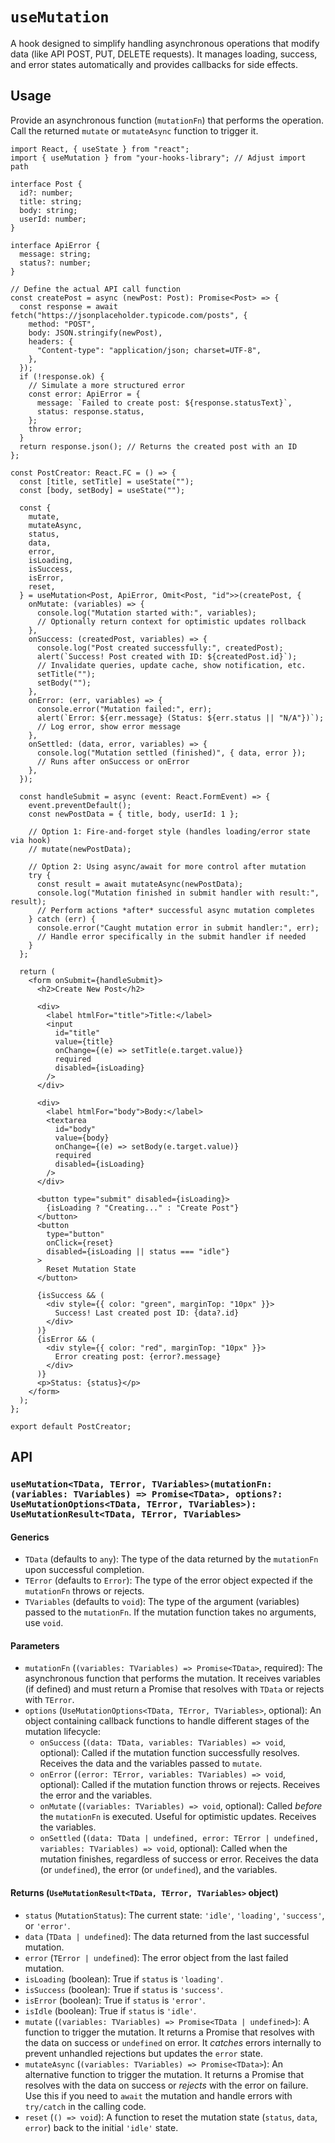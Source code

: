 # `useMutation`

A hook designed to simplify handling asynchronous operations that modify data (like API POST, PUT, DELETE requests). It manages loading, success, and error states automatically and provides callbacks for side effects.

## Usage

Provide an asynchronous function (`mutationFn`) that performs the operation. Call the returned `mutate` or `mutateAsync` function to trigger it.

```tsx
import React, { useState } from "react";
import { useMutation } from "your-hooks-library"; // Adjust import path

interface Post {
  id?: number;
  title: string;
  body: string;
  userId: number;
}

interface ApiError {
  message: string;
  status?: number;
}

// Define the actual API call function
const createPost = async (newPost: Post): Promise<Post> => {
  const response = await fetch("https://jsonplaceholder.typicode.com/posts", {
    method: "POST",
    body: JSON.stringify(newPost),
    headers: {
      "Content-type": "application/json; charset=UTF-8",
    },
  });
  if (!response.ok) {
    // Simulate a more structured error
    const error: ApiError = {
      message: `Failed to create post: ${response.statusText}`,
      status: response.status,
    };
    throw error;
  }
  return response.json(); // Returns the created post with an ID
};

const PostCreator: React.FC = () => {
  const [title, setTitle] = useState("");
  const [body, setBody] = useState("");

  const {
    mutate,
    mutateAsync,
    status,
    data,
    error,
    isLoading,
    isSuccess,
    isError,
    reset,
  } = useMutation<Post, ApiError, Omit<Post, "id">>(createPost, {
    onMutate: (variables) => {
      console.log("Mutation started with:", variables);
      // Optionally return context for optimistic updates rollback
    },
    onSuccess: (createdPost, variables) => {
      console.log("Post created successfully:", createdPost);
      alert(`Success! Post created with ID: ${createdPost.id}`);
      // Invalidate queries, update cache, show notification, etc.
      setTitle("");
      setBody("");
    },
    onError: (err, variables) => {
      console.error("Mutation failed:", err);
      alert(`Error: ${err.message} (Status: ${err.status || "N/A"})`);
      // Log error, show error message
    },
    onSettled: (data, error, variables) => {
      console.log("Mutation settled (finished)", { data, error });
      // Runs after onSuccess or onError
    },
  });

  const handleSubmit = async (event: React.FormEvent) => {
    event.preventDefault();
    const newPostData = { title, body, userId: 1 };

    // Option 1: Fire-and-forget style (handles loading/error state via hook)
    // mutate(newPostData);

    // Option 2: Using async/await for more control after mutation
    try {
      const result = await mutateAsync(newPostData);
      console.log("Mutation finished in submit handler with result:", result);
      // Perform actions *after* successful async mutation completes
    } catch (err) {
      console.error("Caught mutation error in submit handler:", err);
      // Handle error specifically in the submit handler if needed
    }
  };

  return (
    <form onSubmit={handleSubmit}>
      <h2>Create New Post</h2>

      <div>
        <label htmlFor="title">Title:</label>
        <input
          id="title"
          value={title}
          onChange={(e) => setTitle(e.target.value)}
          required
          disabled={isLoading}
        />
      </div>

      <div>
        <label htmlFor="body">Body:</label>
        <textarea
          id="body"
          value={body}
          onChange={(e) => setBody(e.target.value)}
          required
          disabled={isLoading}
        />
      </div>

      <button type="submit" disabled={isLoading}>
        {isLoading ? "Creating..." : "Create Post"}
      </button>
      <button
        type="button"
        onClick={reset}
        disabled={isLoading || status === "idle"}
      >
        Reset Mutation State
      </button>

      {isSuccess && (
        <div style={{ color: "green", marginTop: "10px" }}>
          Success! Last created post ID: {data?.id}
        </div>
      )}
      {isError && (
        <div style={{ color: "red", marginTop: "10px" }}>
          Error creating post: {error?.message}
        </div>
      )}
      <p>Status: {status}</p>
    </form>
  );
};

export default PostCreator;
```

## API

### `useMutation<TData, TError, TVariables>(mutationFn: (variables: TVariables) => Promise<TData>, options?: UseMutationOptions<TData, TError, TVariables>): UseMutationResult<TData, TError, TVariables>`

#### Generics

- `TData` (defaults to `any`): The type of the data returned by the `mutationFn` upon successful completion.
- `TError` (defaults to `Error`): The type of the error object expected if the `mutationFn` throws or rejects.
- `TVariables` (defaults to `void`): The type of the argument (variables) passed to the `mutationFn`. If the mutation function takes no arguments, use `void`.

#### Parameters

- `mutationFn` (`(variables: TVariables) => Promise<TData>`, required): The asynchronous function that performs the mutation. It receives variables (if defined) and must return a Promise that resolves with `TData` or rejects with `TError`.
- `options` (`UseMutationOptions<TData, TError, TVariables>`, optional): An object containing callback functions to handle different stages of the mutation lifecycle:
  - `onSuccess` (`(data: TData, variables: TVariables) => void`, optional): Called if the mutation function successfully resolves. Receives the data and the variables passed to `mutate`.
  - `onError` (`(error: TError, variables: TVariables) => void`, optional): Called if the mutation function throws or rejects. Receives the error and the variables.
  - `onMutate` (`(variables: TVariables) => void`, optional): Called _before_ the `mutationFn` is executed. Useful for optimistic updates. Receives the variables.
  - `onSettled` (`(data: TData | undefined, error: TError | undefined, variables: TVariables) => void`, optional): Called when the mutation finishes, regardless of success or error. Receives the data (or `undefined`), the error (or `undefined`), and the variables.

#### Returns (`UseMutationResult<TData, TError, TVariables>` object)

- `status` (`MutationStatus`): The current state: `'idle'`, `'loading'`, `'success'`, or `'error'`.
- `data` (`TData | undefined`): The data returned from the last successful mutation.
- `error` (`TError | undefined`): The error object from the last failed mutation.
- `isLoading` (boolean): True if `status` is `'loading'`.
- `isSuccess` (boolean): True if `status` is `'success'`.
- `isError` (boolean): True if `status` is `'error'`.
- `isIdle` (boolean): True if `status` is `'idle'`.
- `mutate` (`(variables: TVariables) => Promise<TData | undefined>`): A function to trigger the mutation. It returns a Promise that resolves with the data on success or `undefined` on error. It _catches_ errors internally to prevent unhandled rejections but updates the `error` state.
- `mutateAsync` (`(variables: TVariables) => Promise<TData>`): An alternative function to trigger the mutation. It returns a Promise that resolves with the data on success or _rejects_ with the error on failure. Use this if you need to `await` the mutation and handle errors with `try/catch` in the calling code.
- `reset` (`() => void`): A function to reset the mutation state (`status`, `data`, `error`) back to the initial `'idle'` state.
